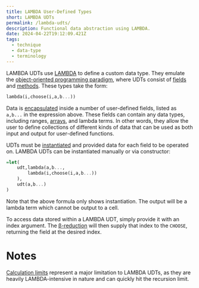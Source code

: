 ```yaml
---
title: LAMBDA User-Defined Types
short: LAMBDA UDTs
permalink: /lambda-udts/
description: Functional data abstraction using LAMBDA.
date: 2024-04-22T19:12:09.421Z
tags:
  - technique
  - data-type
  - terminology
---
```

LAMBDA UDTs use [LAMBDA](https://sheets.wiki/lambda/) to define a custom data type. They emulate the [object-oriented programming paradigm](https://en.wikipedia.org/wiki/Object-oriented_programming), where UDTs consist of [fields](https://en.wikipedia.org/wiki/Field_(computer_science)) and [methods](https://en.wikipedia.org/wiki/Method_(computer_programming)). These types take the form:

```haskell
lambda(i,choose(i,a,b...))
```

Data is [encapsulated](https://en.wikipedia.org/wiki/Encapsulation_(computer_programming)) inside a number of user-defined fields, listed as `a,b...` in the expression above. These fields can contain any data types, including ranges, [arrays](https://sheets.wiki/arrays/), and lambda terms.
In other words, they allow the user to define collections of different kinds of data that can be used as both input and output for user-defined functions.

UDTs must be [instantiated](https://en.wikipedia.org/wiki/Instance_(computer_science)) and provided data for each field to be operated on. LAMBDA UDTs can be instantiated manually or via constructor:

```haskell
=let(
    udt,lambda(a,b...,
        lambda(i,choose(i,a,b...))
    ),
    udt(a,b...)
)
```

Note that the above formula only shows instantiation. The output will be a lambda term which cannot be output to a cell.

To access data stored within a LAMBDA UDT, simply provide it with an index argument. The [β-reduction](https://en.wikipedia.org/wiki/Lambda_calculus#%CE%B2-reduction_2) will then supply that index to the `CHOOSE`, returning the field at the desired index.
# Notes
[Calculation limits](https://sheets.wiki/calculation-limits/) represent a major limitation to LAMBDA UDTs, as they are heavily LAMBDA-intensive in nature and can quickly hit the recursion limit.